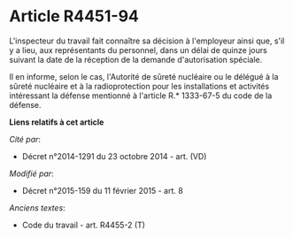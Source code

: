 # Article R4451-94

L'inspecteur du travail fait connaître sa décision à l'employeur ainsi que, s'il y a lieu, aux représentants du personnel,
dans un délai de quinze jours suivant la date de la réception de la demande d'autorisation spéciale. 

Il en informe, selon le cas, l'Autorité de sûreté nucléaire ou le délégué à la sûreté nucléaire et à la radioprotection pour
les installations et activités intéressant la défense mentionné à l'article R.* 1333-67-5 du code de la défense.

**Liens relatifs à cet article**

_Cité par_:

  - Décret n°2014-1291 du 23 octobre 2014 - art. (VD)

_Modifié par_:

  - Décret n°2015-159 du 11 février 2015 - art. 8

_Anciens textes_:

  - Code du travail - art. R4455-2 (T)
